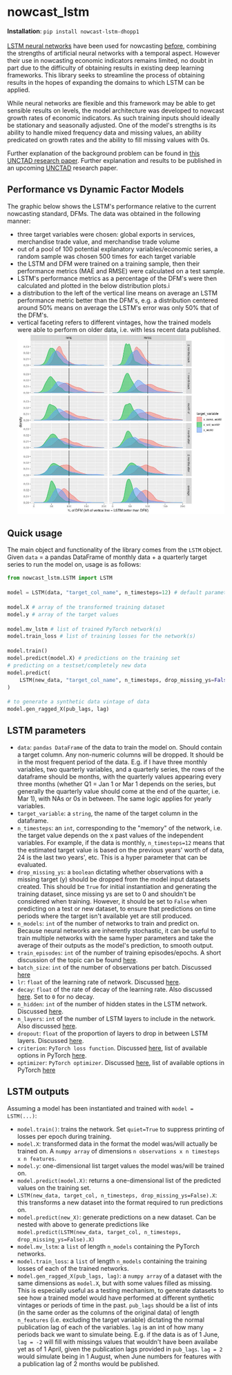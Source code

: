 # nowcast_lstm
**Installation**: `pip install nowcast-lstm-dhopp1`
<br><br>
[LSTM neural networks](https://en.wikipedia.org/wiki/Long_short-term_memory) have been used for nowcasting [before](https://papers.nips.cc/paper/2015/file/07563a3fe3bbe7e3ba84431ad9d055af-Paper.pdf), combining the strengths of artificial neural networks with a temporal aspect. However their use in nowcasting economic indicators remains limited, no doubt in part due to the difficulty of obtaining results in existing deep learning frameworks. This library seeks to streamline the process of obtaining results in the hopes of expanding the domains to which LSTM can be applied.

While neural networks are flexible and this framework may be able to get sensible results on levels, the model architecture was developed to nowcast growth rates of economic indicators. As such training inputs should ideally be stationary and seasonally adjusted. One of the model's strengths is its ability to handle mixed frequency data and missing values, an ability predicated on growth rates and the ability to fill missing values with 0s. 

Further explanation of the background problem can be found in [this UNCTAD research paper](https://unctad.org/system/files/official-document/ser-rp-2018d9_en.pdf). Further explanation and results to be published in an upcoming [UNCTAD](https://unctad.org/) research paper.

## Performance vs Dynamic Factor Models
The graphic below shows the LSTM's performance relative to the current nowcasting standard, DFMs. The data was obtained in the following manner:
- three target variables were chosen: global exports in services, merchandise trade value, and merchandise trade volume
- out of a pool of 100 potential explanatory variables/economic series, a random sample was chosen 500 times for each target variable
- the LSTM and DFM were trained on a training sample, then their performance metrics (MAE and RMSE) were calculated on a test sample. 
- LSTM's performance metrics as a percentage of the DFM's were then calculated and plotted in the below distribution plots.i
- a distribution to the left of the vertical line means on average an LSTM performance metric better than the DFM's, e.g. a distribution centered around 50% means on average the LSTM's error was only 50% that of the DFM's.
- vertical faceting refers to different vintages, how the trained models were able to perform on older data, i.e. with less recent data published. 
![text](performance.jpg)

## Quick usage
The main object and functionality of the library comes from the `LSTM` object. Given `data` = a pandas DataFrame of monthly data + a quarterly target series to run the model on, usage is as follows:
```python
from nowcast_lstm.LSTM import LSTM

model = LSTM(data, "target_col_name", n_timesteps=12) # default parameters with 12 timestep history

model.X # array of the transformed training dataset
model.y # array of the target values

model.mv_lstm # list of trained PyTorch network(s)
model.train_loss # list of training losses for the network(s)

model.train()
model.predict(model.X) # predictions on the training set
# predicting on a testset/completely new data
model.predict(
	LSTM(new_data, "target_col_name", n_timesteps, drop_missing_ys=False).X # drop missing ys = false to keep observations where actual target isn't available yet
)

# to generate a synthetic data vintage of data
model.gen_ragged_X(pub_lags, lag)

```

## LSTM parameters
- `data`: `pandas DataFrame` of the data to train the model on. Should contain a target column. Any non-numeric columns will be dropped. It should be in the most frequent period of the data. E.g. if I have three monthly variables, two quarterly variables, and a quarterly series, the rows of the dataframe should be months, with the quarterly values appearing every three months (whether Q1 = Jan 1 or Mar 1 depends on the series, but generally the quarterly value should come at the end of the quarter, i.e. Mar 1), with NAs or 0s in between. The same logic applies for yearly variables.
- `target_variable`: a `string`, the name of the target column in the dataframe.
- `n_timesteps`: an `int`, corresponding to the "memory" of the network, i.e. the target value depends on the x past values of the independent variables. For example, if the data is monthly, `n_timesteps=12` means that the estimated target value is based on the previous years' worth of data, 24 is the last two years', etc. This is a hyper parameter that can be evaluated.
- `drop_missing_ys`: a `boolean` dictating whether observations with a missing target (y) should be dropped from the model input datasets created. This should be `True` for initial instantiation and generating the training dataset, since missing ys are set to 0 and shouldn't be considered when training. However, it should be set to `False` when predicting on a test or new dataset, to ensure that predictions on time periods where the target isn't available yet are still produced.
- `n_models`: `int` of the number of networks to train and predict on. Because neural networks are inherently stochastic, it can be useful to train multiple networks with the same hyper parameters and take the average of their outputs as the model's prediction, to smooth output.
- `train_episodes`: `int` of the number of training episodes/epochs. A short discussion of the topic can be found [here](https://machinelearningmastery.com/difference-between-a-batch-and-an-epoch/).
- `batch_size`: `int` of the number of observations per batch. Discussed [here](https://machinelearningmastery.com/difference-between-a-batch-and-an-epoch/)
- `lr`: `float` of the learning rate of network. Discussed [here](https://machinelearningmastery.com/understand-the-dynamics-of-learning-rate-on-deep-learning-neural-networks/).
- `decay`: `float` of the rate of decay of the learning rate. Also discussed [here](https://machinelearningmastery.com/understand-the-dynamics-of-learning-rate-on-deep-learning-neural-networks/). Set to `0` for no decay.
- `n_hidden`: `int` of the number of hidden states in the LSTM network. Discussed [here](https://machinelearningmastery.com/stacked-long-short-term-memory-networks/).
- `n_layers`: `int` of the number of LSTM layers to include in the network. Also discussed [here](https://machinelearningmastery.com/stacked-long-short-term-memory-networks/).
- `dropout`: `float` of the proportion of layers to drop in between LSTM layers. Discussed [here](https://machinelearningmastery.com/dropout-for-regularizing-deep-neural-networks/).
- `criterion`: `PyTorch loss function`. Discussed [here](https://machinelearningmastery.com/loss-and-loss-functions-for-training-deep-learning-neural-networks/), list of available options in PyTorch [here](https://pytorch.org/docs/stable/nn.html#loss-functions).
- `optimizer`: `PyTorch optimizer`. Discussed [here](https://towardsdatascience.com/optimizers-for-training-neural-network-59450d71caf6), list of available options in PyTorch [here](https://pytorch.org/docs/stable/optim.html)

## LSTM outputs
Assuming a model has been instantiated and trained with `model = LSTM(...)`:
- `model.train()`: trains the network. Set `quiet=True` to suppress printing of losses per epoch during training.
- `model.X`: transformed data in the format the model was/will actually be trained on. A `numpy array` of dimensions `n observations x n timesteps x n features`.
- `model.y`: one-dimensional list target values the model was/will be trained on.
- `model.predict(model.X)`: returns a one-dimensional list of the predicted values on the training set.
- `LSTM(new_data, target_col, n_timesteps, drop_missing_ys=False).X`: this transforms a new dataset into the format required to run predictions on.
- `model.predict(new_X)`: generate predictions on a new dataset. Can be nested with above to generate predictions like `model.predict(LSTM(new_data, target_col, n_timesteps, drop_missing_ys=False).X)`
- `model.mv_lstm`: a `list` of length `n_models` containing the PyTorch networks. 
- `model.train_loss`: a `list` of length `n_models` containing the training losses of each of the trained networks.
- `model.gen_ragged_X(pub_lags, lag)`: a `numpy array` of a dataset with the same dimensions as `model.X`, but with some values filled as missing. This is especially useful as a testing mechanism, to generate datasets to see how a trained model would have performed at different synthetic vintages or periods of time in the past. `pub_lags` should be a list of ints (in the same order as the columns of the original data) of length `n_features` (i.e. excluding the target variable) dictating the normal publication lag of each of the variables. `lag` is an int of how many periods back we want to simulate being. E.g. if the data is as of 1 June, `lag = -2` will fill with missings values that wouldn't have been availabe yet as of 1 April, given the publication lags provided in `pub_lags`. `lag = 2` would simulate being in 1 August, when June numbers for features with a publication lag of 2 months would be published.
